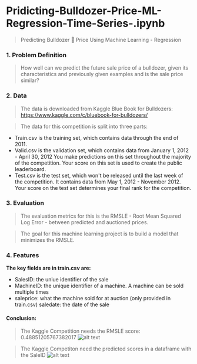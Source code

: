 # Pridicting-Bulldozer-Price-ML-Regression-Time-Series-.ipynb
> Predicting Bulldozer 🚜 Price Using Machine Learning - Regression

### 1. Problem Definition
> How well can we predict the future sale price of a bulldozer, given its characteristics and previously given examples and is the sale price similar?

### 2. Data
> The data is downloaded from Kaggle Blue Book for Bulldozers: https://www.kaggle.com/c/bluebook-for-bulldozers/

> The data for this competition is split into three parts:

* Train.csv is the training set, which contains data through the end of 2011.
* Valid.csv is the validation set, which contains data from January 1, 2012 - April 30, 2012 You make predictions on this set throughout the majority of the competition. Your score on this set is used to create the public leaderboard.
* Test.csv is the test set, which won't be released until the last week of the competition. It contains data from May 1, 2012 - November 2012. Your score on the test set determines your final rank for the competition.

### 3. Evaluation
> The evaluation metrics for this is the RMSLE - Root Mean Squared Log Error - between predicted and auctioned prices.

> The goal for this machine learning project is to build a model that minimizes the RMSLE.

### 4. Features
**The key fields are in train.csv are:**

* SalesID: the uniue identifier of the sale
* MachineID: the unique identifier of a machine. A machine can be sold multiple times
* saleprice: what the machine sold for at auction (only provided in train.csv) saledate: the date of the sale


#### Conclusion:
> The Kaggle Competition needs the RMSLE score: 0.48851205767382017
![alt text](https://github.com/vbgupta/Pridicting-Bulldozer-Price-ML-Regression-Time-Series-.ipynb/blob/main/RMSLE%20SCORE.JPG?raw=true)

> The Kaggle Competiton need the predicted scores in a dataframe with the SaleID 
![alt text](https://github.com/vbgupta/Pridicting-Bulldozer-Price-ML-Regression-Time-Series-.ipynb/blob/main/Dataframe.JPG?raw=true)
